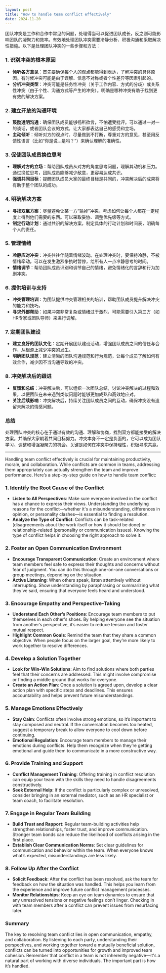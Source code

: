 ```yaml
---
layout: post
title: "How to handle team conflict effectively"
date: 2024-11-20
---
```

团队冲突是工作和合作中常见的问题，处理得当可以促进团队成长，反之则可能影响团队的凝聚力和效率。有效地处理团队冲突需要冷静分析、积极沟通和采取解决性措施。以下是处理团队冲突的一些步骤和方法：

### 1. **识别冲突的根本原因**
   - **倾听各方意见**：首先要确保每个人的观点都能得到表达，了解冲突的具体原因。有时候冲突可能是由于误解、信息不对称或者个性差异等因素引起的。
   - **分析冲突类型**：冲突可能是任务性冲突（关于工作内容、方式的分歧）或关系性冲突（由于个性、沟通方式等产生的冲突）。明确是哪种冲突有助于找到更有效的解决方案。

### 2. **建立开放的沟通环境**
   - **鼓励透明沟通**：确保团队成员能够畅所欲言，不怕遭受批评。可以通过一对一的谈话，或者团队会议的方式，让大家都表达自己的感受和立场。
   - **主动倾听**：倾听对方的观点时，尽量做到不打断，尊重对方的意见，甚至用反馈性语言（比如“你是说…是吗？”）来确认理解的准确性。

### 3. **促使团队成员换位思考**
   - **理解对方的立场**：帮助团队成员从对方的角度思考问题，理解其动机和压力。通过换位思考，团队成员能够减少敌意，更容易达成共识。
   - **强调共同目标**：提醒团队成员大家的最终目标是共同的，冲突解决后的成果将有助于整个团队的成功。

### 4. **明确解决方案**
   - **寻找双赢方案**：尽量避免让某一方“输掉”冲突。考虑如何让每个人都在一定程度上得到他们需要的东西。可以采取妥协、调整优先级等方式。
   - **制定行动计划**：通过共识的解决方案，制定具体的行动计划和时间表，明确每个人的责任。

### 5. **管理情绪**
   - **冷静应对冲突**：冲突往往伴随着情绪波动。在处理冲突时，要保持冷静，不被情绪牵动。可以在发生激烈争执时暂停，给所有人一点冷静思考的时间。
   - **情绪调节**：帮助团队成员识别和调节自己的情绪，避免情绪化的言辞和行为加剧冲突。

### 6. **提供培训与支持**
   - **冲突管理培训**：为团队提供冲突管理相关的培训，帮助团队成员提升解决冲突的能力和技巧。
   - **寻求外部帮助**：如果冲突非常复杂或情绪过于激烈，可能需要引入第三方（如HR专家或团队导师）来进行调解。

### 7. **定期团队建设**
   - **建立良好的团队文化**：定期开展团队建设活动，增强团队成员之间的信任与合作，从根源上减少冲突的发生。
   - **明确团队规范**：建立清晰的团队沟通规范和行为规范，让每个成员了解如何有效合作，减少因不当沟通导致的冲突。

### 8. **冲突解决后的跟进**
   - **反馈和总结**：冲突解决后，可以组织一次团队总结，讨论冲突解决的过程和效果，以便团队在未来遇到类似问题时能够更加成熟和高效地应对。
   - **关注后续影响**：冲突解决后，持续关注团队成员之间的互动，确保冲突没有遗留未解决的情感问题。

### 总结
处理团队冲突的核心在于通过有效的沟通、理解和协商，找到双方都能接受的解决方案，并确保大家朝着共同目标努力。冲突本身不一定是负面的，它可以成为团队学习、调整和增强凝聚力的机会。关键是如何在冲突中保持理性，积极寻求共赢。


---


Handling team conflict effectively is crucial for maintaining productivity, morale, and collaboration. While conflicts are common in teams, addressing them appropriately can actually strengthen the team and improve performance. Here’s a step-by-step guide on how to handle team conflict:

### 1. **Identify the Root Cause of the Conflict**
   - **Listen to All Perspectives**: Make sure everyone involved in the conflict has a chance to express their views. Understanding the underlying reasons for the conflict—whether it's a misunderstanding, differences in opinion, or personality clashes—is essential to finding a resolution.
   - **Analyze the Type of Conflict**: Conflicts can be task-related (disagreements about the work itself or how it should be done) or relationship-related (personality or communication issues). Knowing the type of conflict helps in choosing the right approach to solve it.

### 2. **Foster an Open Communication Environment**
   - **Encourage Transparent Communication**: Create an environment where team members feel safe to express their thoughts and concerns without fear of judgment. You can do this through one-on-one conversations or group meetings, depending on the situation.
   - **Active Listening**: When others speak, listen attentively without interrupting. Show understanding by paraphrasing or summarizing what they’ve said, ensuring that everyone feels heard and understood.

### 3. **Encourage Empathy and Perspective-Taking**
   - **Understand Each Other’s Positions**: Encourage team members to put themselves in each other's shoes. By helping everyone see the situation from another’s perspective, it’s easier to reduce tension and foster mutual respect.
   - **Highlight Common Goals**: Remind the team that they share a common objective. When people focus on the larger goal, they’re more likely to work together to resolve differences.

### 4. **Develop a Solution Together**
   - **Look for Win-Win Solutions**: Aim to find solutions where both parties feel that their concerns are addressed. This might involve compromise or finding a middle ground that works for everyone.
   - **Create an Action Plan**: Once a solution is agreed upon, develop a clear action plan with specific steps and deadlines. This ensures accountability and helps prevent future misunderstandings.

### 5. **Manage Emotions Effectively**
   - **Stay Calm**: Conflicts often involve strong emotions, so it’s important to stay composed and neutral. If the conversation becomes too heated, suggest a temporary break to allow everyone to cool down before continuing.
   - **Emotional Regulation**: Encourage team members to manage their emotions during conflicts. Help them recognize when they’re getting emotional and guide them to communicate in a more constructive way.

### 6. **Provide Training and Support**
   - **Conflict Management Training**: Offering training in conflict resolution can equip your team with the skills they need to handle disagreements constructively.
   - **Seek External Help**: If the conflict is particularly complex or unresolved, consider bringing in an external mediator, such as an HR specialist or team coach, to facilitate resolution.

### 7. **Engage in Regular Team Building**
   - **Build Trust and Rapport**: Regular team-building activities help strengthen relationships, foster trust, and improve communication. Stronger team bonds can reduce the likelihood of conflicts arising in the first place.
   - **Establish Clear Communication Norms**: Set clear guidelines for communication and behavior within the team. When everyone knows what’s expected, misunderstandings are less likely.

### 8. **Follow Up After the Conflict**
   - **Solicit Feedback**: After the conflict has been resolved, ask the team for feedback on how the situation was handled. This helps you learn from the experience and improve future conflict management processes.
   - **Monitor Relationships**: Keep an eye on team dynamics to ensure that any unresolved tensions or negative feelings don’t linger. Checking in with team members after a conflict can prevent issues from resurfacing later.

### Summary
The key to resolving team conflict lies in open communication, empathy, and collaboration. By listening to each party, understanding their perspectives, and working together toward a mutually beneficial solution, conflicts can be turned into opportunities for growth and improved team cohesion. Remember that conflict in a team is not inherently negative—it's a natural part of working with diverse individuals. The important part is how it’s handled.